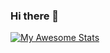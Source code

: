 ### Hi there 🐉


[![My Awesome Stats](https://awesome-github-stats.azurewebsites.net/user-stats/gabrielsouzaexe?cardType=octocat&theme=radical&Border=FFC6CC)](https://git.io/awesome-stats-card)
